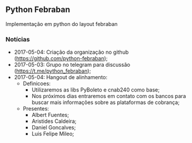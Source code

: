 ## Python Febraban

Implementação em python do layout febraban

### Notícias


- 2017-05-04: Criação da organização no github (https://github.com/python-febraban);
- 2017-05-03: Grupo no telegram para discussão (https://t.me/python_febraban);
- 2017-05-04: Hangout de alinhamento:
  - Definicoes:
     - Utilizaremos as libs PyBoleto e cnab240 como base;
     - Nos próximos dias entraremos em contato com os bancos para buscar mais informações sobre as plataformas de cobrança;
   - Presentes:
     - Albert Fuentes;
     - Aristides Caldeira;
     - Daniel Goncalves;
     - Luis Felipe Mileo;
